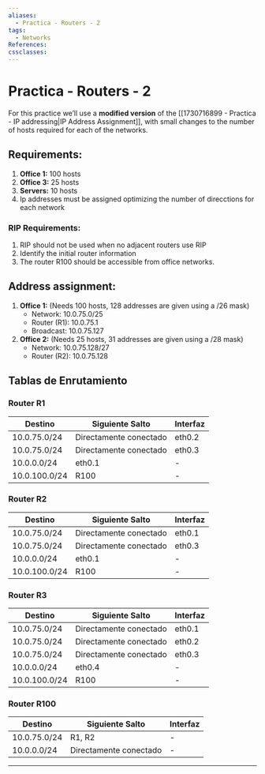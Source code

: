 ```yaml
---
aliases:
  - Practica - Routers - 2
tags:
  - Networks
References: 
cssclasses:
---
```

# Practica - Routers - 2
For this practice we’ll use a **modified version** of the [[1730716899 - Practica - IP addressing|IP Address Assignment]], with small changes to the number of hosts required for each of the networks. 

## Requirements: 
1. **Office 1:** 100 hosts
2. **Office 3:** 25 hosts 
3. **Servers:** 10 hosts 
4. Ip addresses must be assigned optimizing the number of direcctions for each network 
### RIP Requirements:
1. RIP should not be used when no adjacent routers use RIP
2. Identify the initial router information
3. The router R100 should be accessible from office networks. 

## Address assignment: 
1. **Office 1:** (Needs 100 hosts, 128 addresses are given using a /26 mask)
	+ Network: 10.0.75.0/25
	+ Router (R1): 10.0.75.1
	+ Broadcast: 10.0.75.127
2. **Office 2:** (Needs 25 hosts, 31 addresses are given using a /28 mask)
	+ Network: 10.0.75.128/27
	+ Router (R2): 10.0.75.128
## Tablas de Enrutamiento

### Router R1
| Destino       | Siguiente Salto        | Interfaz |
| ------------- | ---------------------- | -------- |
| 10.0.75.0/24  | Directamente conectado | eth0.2   |
| 10.0.75.0/24  | Directamente conectado | eth0.3   |
| 10.0.0.0/24   | eth0.1                 | -        |
| 10.0.100.0/24 | R100                   | -        |

### Router R2
| Destino | Siguiente Salto | Interfaz |
| ------- | -------------- | -------- |
| 10.0.75.0/24 | Directamente conectado | eth0.1 |
| 10.0.75.0/24 | Directamente conectado | eth0.3 |
| 10.0.0.0/24 | eth0.1 | - |
| 10.0.100.0/24 | R100 | - |

### Router R3
| Destino | Siguiente Salto | Interfaz |
| ------- | -------------- | -------- |
| 10.0.75.0/24 | Directamente conectado | eth0.1 |
| 10.0.75.0/24 | Directamente conectado | eth0.2 |
| 10.0.75.0/24 | Directamente conectado | eth0.3 |
| 10.0.0.0/24 | eth0.4 | - |
| 10.0.100.0/24 | R100 | - |

### Router R100
| Destino | Siguiente Salto | Interfaz |
| ------- | -------------- | -------- |
| 10.0.75.0/24 | R1, R2 | - |
| 10.0.0.0/24 | Directamente conectado | - |
***